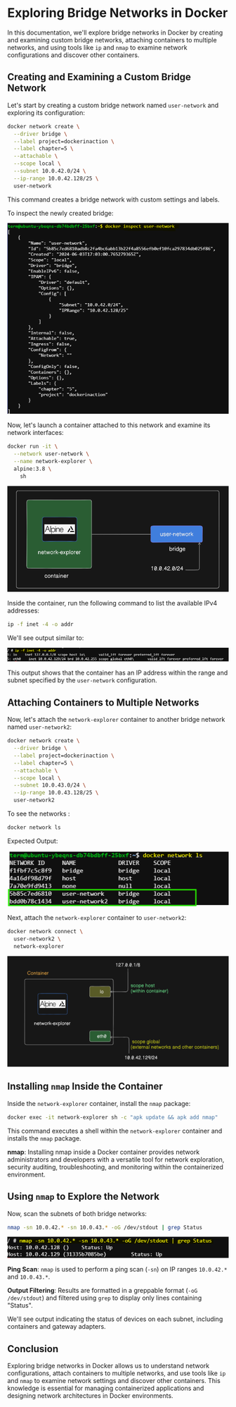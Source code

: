# Exploring Bridge Networks in Docker

In this documentation, we'll explore bridge networks in Docker by creating and examining custom bridge networks, attaching containers to multiple networks, and using tools like `ip` and `nmap` to examine network configurations and discover other containers.

## Creating and Examining a Custom Bridge Network

Let's start by creating a custom bridge network named `user-network` and exploring its configuration:

```bash
docker network create \
  --driver bridge \
  --label project=dockerinaction \
  --label chapter=5 \
  --attachable \
  --scope local \
  --subnet 10.0.42.0/24 \
  --ip-range 10.0.42.128/25 \
  user-network
```


This command creates a bridge network with custom settings and labels.

To inspect the newly created bridge:

![image](./images/out-2.png)

Now, let's launch a container attached to this network and examine its network interfaces:

```bash
docker run -it \
  --network user-network \
  --name network-explorer \
  alpine:3.8 \
    sh
```

![image](./images/1.png)

Inside the container, run the following command to list the available IPv4 addresses:

```bash
ip -f inet -4 -o addr
```

We'll see output similar to:

![image](./images/out-3.png)

This output shows that the container has an IP address within the range and subnet specified by the `user-network` configuration.

## Attaching Containers to Multiple Networks

Now, let's attach the `network-explorer` container to another bridge network named `user-network2`:

```bash
docker network create \
  --driver bridge \
  --label project=dockerinaction \
  --label chapter=5 \
  --attachable \
  --scope local \
  --subnet 10.0.43.0/24 \
  --ip-range 10.0.43.128/25 \
  user-network2
```
To see the networks :

```bash
docker network ls
```
Expected Output:

![image](./images/out-4.png)

Next, attach the `network-explorer` container to `user-network2`:

```bash
docker network connect \
  user-network2 \
  network-explorer
```
![image](./images/2.png)

## Installing `nmap` Inside the Container

Inside the `network-explorer` container, install the `nmap` package:

```bash
docker exec -it network-explorer sh -c "apk update && apk add nmap"
```

This command executes a shell within the `network-explorer` container and installs the `nmap` package.

**nmap**: Installing nmap inside a Docker container provides network administrators and developers with a versatile tool for network exploration, security auditing, troubleshooting, and monitoring within the containerized environment.

## Using `nmap` to Explore the Network

Now, scan the subnets of both bridge networks:

```bash
nmap -sn 10.0.42.* -sn 10.0.43.* -oG /dev/stdout | grep Status
```

![image](./images/out-6.png)

**Ping Scan**: `nmap` is used to perform a ping scan (`-sn`) on IP ranges `10.0.42.*` and `10.0.43.*`.

**Output Filtering**: Results are formatted in a greppable format (`-oG /dev/stdout`) and filtered using `grep` to display only lines containing "Status".

We'll see output indicating the status of devices on each subnet, including containers and gateway adapters.

## Conclusion

Exploring bridge networks in Docker allows us to understand network configurations, attach containers to multiple networks, and use tools like `ip` and `nmap` to examine network settings and discover other containers. This knowledge is essential for managing containerized applications and designing network architectures in Docker environments.